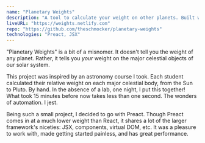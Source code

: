```yaml
---
name: "Planetary Weights"
description: "A tool to calculate your weight on other planets. Built with Preact."
liveURL: "https://weights.netlify.com"
repo: "https://github.com/theschmocker/planetary-weights"
technologies: "Preact, JSX"
---
```


"Planetary Weights" is a bit of a misnomer. It doesn't tell you the weight of any planet. Rather, it tells you *your* weight on the major celestial objects of our solar system.

This project was inspired by an astronomy course I took. Each student calculated their relative weight on each major celestial body, from the Sun to Pluto. By hand. In the absence of a lab, one night, I put this together! What took 15 minutes before now takes less than one second. The wonders of automation. I jest.

Being such a small project, I decided to go with Preact. Though Preact comes in at a much lower weight than React, it shares a lot of the larger framework's niceties: JSX, components, virtual DOM, etc. It was a pleasure to work with, made getting started painless, and has great performance.
